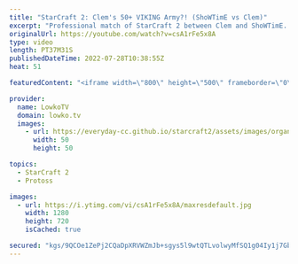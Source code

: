 ```yaml
---
title: "StarCraft 2: Clem's 50+ VIKING Army?! (ShoWTimE vs Clem)"
excerpt: "Professional match of StarCraft 2 between Clem and ShoWTimE. In this game of Protoss versus Terran both players play the late game and focus their armies around Sky Terran and Sky Toss.  Support my work on Patreon: https://www.patreon.com/lowkotv Become a YouTube member: https://lowko.tv/join  More Lowko:"
originalUrl: https://youtube.com/watch?v=csA1rFe5x8A
type: video
length: PT37M31S
publishedDateTime: 2022-07-28T10:38:55Z
heat: 51

featuredContent: "<iframe width=\"800\" height=\"500\" frameborder=\"0\" src=\"https://www.youtube.com/embed/csA1rFe5x8A\" allow=\"accelerometer; autoplay; encrypted-media; gyroscope; picture-in-picture\" allowfullscreen></iframe>"

provider:
  name: LowkoTV
  domain: lowko.tv
  images:
    - url: https://everyday-cc.github.io/starcraft2/assets/images/organizations/lowko.tv-50x50.jpg
      width: 50
      height: 50

topics:
  - StarCraft 2
  - Protoss

images:
  - url: https://i.ytimg.com/vi/csA1rFe5x8A/maxresdefault.jpg
    width: 1280
    height: 720
    isCached: true

secured: "kgs/9QCOe1ZePj2CQaDpXRVWZmJb+sgys5l9wtQTLvolwyMfSQ1g04Iy1j7GbY4PVKNNWeD4nsPSLMEFsJPwEoZFv2WEOyUF6IUjEGV3nw/8UVfOqqJATkO8XH3URWIpQyZHEz27yKP0sIbF81P8FxLRCrvTeofhVqAI1yxHfi85XTftcgxT41qHkNXYT7xe1AKWFhtRse6NAXuuxRmcMuVauYFid1IEb2zxuuOpeJErE1r3mOSLuA1zcFSRHD1DIdkpwO3wRX/DaHzPPG1+2GNg1L0RRLWol5Qvj/oI5/Nyz/RoEDIWVnsr9HBvLapl8djvyOPb9ZgIX+K4WFWrlmiY4WWt/GbKJFcYfRM0lFN3nabQu7lcjLOwk2DH8yhwTjkCBFT6Y+JEiyW/rzTwEcVEd9w6lMq2EPv9AMONypdQlxHVBdl4B1k93l2SfHXr;5ctyRI2THrIMNpt7Gnq8bA=="
---
```


